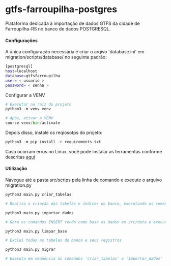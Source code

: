 # gtfs-farroupilha-postgres

Plataforma dedicada à importação de dados GTFS da cidade de Farroupilha-RS no banco de dados POSTGRESQL.

#### Configurações

A única configuração necessária é criar o arqivo 'database.ini' em migration/scripts/database/ no seguinte padrão:

```bash
[postgresql]
host=localhost
database=gtfsfarroupilha
user= < usuario >
password= < senha > 
```

Configurar a VENV

```python
# Executar na raiz do projeto
python3 -m venv venv

# Após, ativar a VENV
source venv/bin/activate
```

Depois disso, instale os reqiosotps do projeto:

```python
python3 -m pip install -r requirements.txt
```

Caso ocorram erros no Linux, você pode instalar as ferramentas conforme descritas [aqui](https://linuxnetmag.com/x86_64-linux-gnu-gcc-failed/)

#### Utilização

Navegue até a pasta src/scrips pela linha de comando e execute o arquivo migration.py


```python
python3 main.py criar_tabelas

# Realiza a criação das tabelas e índices no banco, executando os comandos do arquivo src/sql/create_tables (apaga todas e cria do zero)
```

```python
python3 main.py importar_dados

# Gera os comandos INSERT tendo como base os dados em src/data e executa no banco
```

```python
python3 main.py limpar_base

# Exclui todas as tabelas do banco e seus registros
```

```python
python3 main.py migrar

# Executa em sequência os comandos 'criar_tabelas' e 'importar_dados'
```